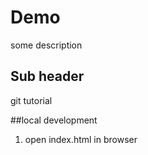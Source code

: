 # Demo

some description

## Sub header

git tutorial

##local development

1. open index.html in browser